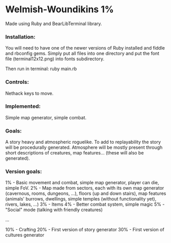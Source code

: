 # Welmish-Woundikins 1%
Made using Ruby and BearLibTerminal library.

### Installation:
You will need to have one of the newer versions of Ruby installed and fiddle and rbconfig gems.
Simply put all files into one directory and put the font file (terminal12x12.png) into fonts subdirectory.

Then run in terminal: ruby main.rb

### Controls:
Nethack keys to move.

### Implemented:
Simple map generator, simple combat.

### Goals:
A story heavy and atmospheric roguelike. To add to replayability the story will be procedurally generated. Atmosphere will be mostly present through short descriptions of creatures, map features... (these will also be generated).

### Version goals:
1%   - Basic movement and combat, simple map generator, player can die, simple FoV.
2%   - Map made from sectors, each with its own map generator (cavernous, rooms, dungeons, ...), floors (up and down stairs), map features (animals' burrows, dwellings, simple temples (without functionality yet), rivers, lakes, ...)
3%    - Items
4%    - Better combat system, simple magic
5%    - "Social" mode (talking with friendly creatures)

...

10%   - Crafting
20%   - First version of story generator
30%   - First version of cultures generator

